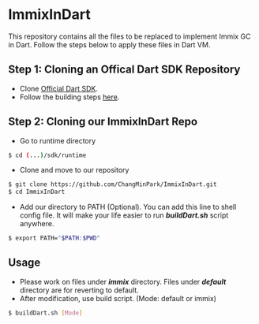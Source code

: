 # ImmixInDart
This repository contains all the files to be replaced to implement Immix GC in Dart. 
Follow the steps below to apply these files in Dart VM. 



Step 1: Cloning an Offical Dart SDK Repository
---
- Clone [Official Dart SDK](https://github.com/dart-lang/sdk).
- Follow the building steps [here](https://github.com/dart-lang/sdk/wiki/Building). 



Step 2: Cloning our ImmixInDart Repo 
---
- Go to runtime directory
```sh
$ cd (...)/sdk/runtime
```

- Clone and move to our repository
```sh
$ git clone https://github.com/ChangMinPark/ImmixInDart.git
$ cd ImmixInDart
```

- Add our directory to PATH (Optional). You can add this line to shell config file. It will make your life easier to run **_buildDart.sh_** script anywhere.  
```sh
$ export PATH="$PATH:$PWD"
```



Usage
---
- Please work on files under **_immix_** directory. Files under **_default_** directory are for reverting to default. 
- After modification, use build script. (Mode: default or immix)
```sh
$ buildDart.sh [Mode]
```



